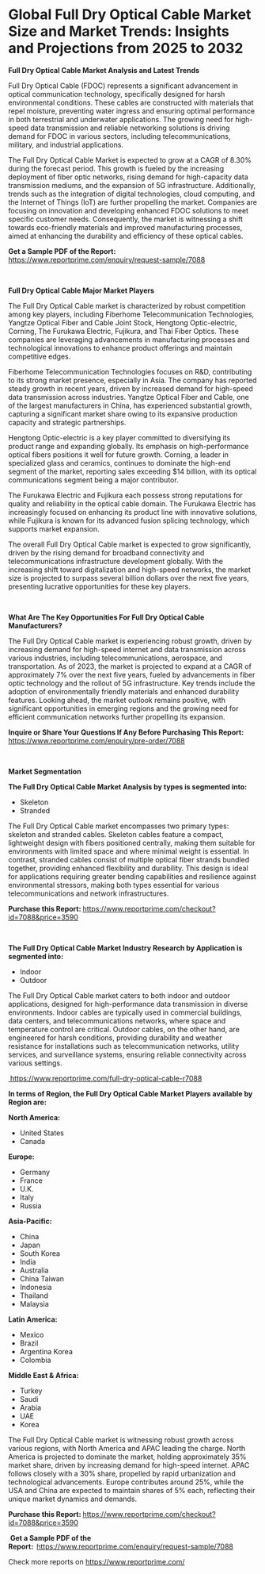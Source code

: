 <p><h1>Global Full Dry Optical Cable Market Size and Market Trends: Insights and Projections from 2025 to 2032</h1></p><p><strong>Full Dry Optical Cable Market Analysis and Latest Trends</strong></p>
<p><p>Full Dry Optical Cable (FDOC) represents a significant advancement in optical communication technology, specifically designed for harsh environmental conditions. These cables are constructed with materials that repel moisture, preventing water ingress and ensuring optimal performance in both terrestrial and underwater applications. The growing need for high-speed data transmission and reliable networking solutions is driving demand for FDOC in various sectors, including telecommunications, military, and industrial applications.</p><p>The Full Dry Optical Cable Market is expected to grow at a CAGR of 8.30% during the forecast period. This growth is fueled by the increasing deployment of fiber optic networks, rising demand for high-capacity data transmission mediums, and the expansion of 5G infrastructure. Additionally, trends such as the integration of digital technologies, cloud computing, and the Internet of Things (IoT) are further propelling the market. Companies are focusing on innovation and developing enhanced FDOC solutions to meet specific customer needs. Consequently, the market is witnessing a shift towards eco-friendly materials and improved manufacturing processes, aimed at enhancing the durability and efficiency of these optical cables.</p></p>
<p><strong>Get a Sample PDF of the Report:&nbsp;</strong> <a href="https://www.reportprime.com/enquiry/request-sample/7088?utm_campaign=3117&utm_medium=2&utm_source=Github&utm_content=ia&utm_term=19032025&utm_id=full-dry-optical-cable">https://www.reportprime.com/enquiry/request-sample/7088</a></p>
<p>&nbsp;</p>
<p><strong>Full Dry Optical Cable Major Market Players</strong></p>
<p><p>The Full Dry Optical Cable market is characterized by robust competition among key players, including Fiberhome Telecommunication Technologies, Yangtze Optical Fiber and Cable Joint Stock, Hengtong Optic-electric, Corning, The Furukawa Electric, Fujikura, and Thai Fiber Optics. These companies are leveraging advancements in manufacturing processes and technological innovations to enhance product offerings and maintain competitive edges.</p><p>Fiberhome Telecommunication Technologies focuses on R&D, contributing to its strong market presence, especially in Asia. The company has reported steady growth in recent years, driven by increased demand for high-speed data transmission across industries. Yangtze Optical Fiber and Cable, one of the largest manufacturers in China, has experienced substantial growth, capturing a significant market share owing to its expansive production capacity and strategic partnerships.</p><p>Hengtong Optic-electric is a key player committed to diversifying its product range and expanding globally. Its emphasis on high-performance optical fibers positions it well for future growth. Corning, a leader in specialized glass and ceramics, continues to dominate the high-end segment of the market, reporting sales exceeding $14 billion, with its optical communications segment being a major contributor.</p><p>The Furukawa Electric and Fujikura each possess strong reputations for quality and reliability in the optical cable domain. The Furukawa Electric has increasingly focused on enhancing its product line with innovative solutions, while Fujikura is known for its advanced fusion splicing technology, which supports market expansion.</p><p>The overall Full Dry Optical Cable market is expected to grow significantly, driven by the rising demand for broadband connectivity and telecommunications infrastructure development globally. With the increasing shift toward digitalization and high-speed networks, the market size is projected to surpass several billion dollars over the next five years, presenting lucrative opportunities for these key players.</p></p>
<p>&nbsp;</p>
<p><strong>What Are The Key Opportunities For Full Dry Optical Cable Manufacturers?</strong></p>
<p><p>The Full Dry Optical Cable market is experiencing robust growth, driven by increasing demand for high-speed internet and data transmission across various industries, including telecommunications, aerospace, and transportation. As of 2023, the market is projected to expand at a CAGR of approximately 7% over the next five years, fueled by advancements in fiber optic technology and the rollout of 5G infrastructure. Key trends include the adoption of environmentally friendly materials and enhanced durability features. Looking ahead, the market outlook remains positive, with significant opportunities in emerging regions and the growing need for efficient communication networks further propelling its expansion.</p></p>
<p><strong>Inquire or Share Your Questions If Any Before Purchasing This Report:</strong> <a href="https://www.reportprime.com/enquiry/pre-order/7088?utm_campaign=3117&utm_medium=2&utm_source=Github&utm_content=ia&utm_term=19032025&utm_id=full-dry-optical-cable">https://www.reportprime.com/enquiry/pre-order/7088</a></p>
<p>&nbsp;</p>
<p><strong>Market Segmentation</strong></p>
<p><strong>The Full Dry Optical Cable Market Analysis by types is segmented into:</strong></p>
<p><ul><li>Skeleton</li><li>Stranded</li></ul></p>
<p><p>The Full Dry Optical Cable market encompasses two primary types: skeleton and stranded cables. Skeleton cables feature a compact, lightweight design with fibers positioned centrally, making them suitable for environments with limited space and where minimal weight is essential. In contrast, stranded cables consist of multiple optical fiber strands bundled together, providing enhanced flexibility and durability. This design is ideal for applications requiring greater bending capabilities and resilience against environmental stressors, making both types essential for various telecommunications and network infrastructures.</p></p>
<p><strong>Purchase this Report:&nbsp;</strong><a href="https://www.reportprime.com/checkout?id=7088&price=3590&utm_campaign=3117&utm_medium=2&utm_source=Github&utm_content=ia&utm_term=19032025&utm_id=full-dry-optical-cable">https://www.reportprime.com/checkout?id=7088&price=3590</a></p>
<p>&nbsp;</p>
<p><strong>The Full Dry Optical Cable Market Industry Research by Application is segmented into:</strong></p>
<p><ul><li>Indoor</li><li>Outdoor</li></ul></p>
<p><p>The Full Dry Optical Cable market caters to both indoor and outdoor applications, designed for high-performance data transmission in diverse environments. Indoor cables are typically used in commercial buildings, data centers, and telecommunications networks, where space and temperature control are critical. Outdoor cables, on the other hand, are engineered for harsh conditions, providing durability and weather resistance for installations such as telecommunication networks, utility services, and surveillance systems, ensuring reliable connectivity across various settings.</p></p>
<p><a href="https://www.reportprime.com/full-dry-optical-cable-r7088?utm_campaign=3117&utm_medium=2&utm_source=Github&utm_content=ia&utm_term=19032025&utm_id=full-dry-optical-cable">&nbsp;https://www.reportprime.com/full-dry-optical-cable-r7088</a></p>
<p><strong>In terms of Region, the Full Dry Optical Cable Market Players available by Region are:</strong></p>
<p>
    <p> <strong> North America: </strong>
        <ul>
            <li>United States</li>
            <li>Canada</li>
        </ul>
        </p> 
    <p> <strong> Europe: </strong>
        <ul>
            <li>Germany</li>
            <li>France</li>
            <li>U.K.</li>
            <li>Italy</li>
            <li>Russia</li>
        </ul>
        </p> 
    <p> <strong> Asia-Pacific: </strong>
        <ul>
            <li>China</li>
            <li>Japan</li>
            <li>South Korea</li>
            <li>India</li>
            <li>Australia</li>
            <li>China Taiwan</li>
            <li>Indonesia</li>
            <li>Thailand</li>
            <li>Malaysia</li>
        </ul>
        </p> 
    <p> <strong> Latin America: </strong>
        <ul>
            <li>Mexico</li>
            <li>Brazil</li>
            <li>Argentina Korea</li>
            <li>Colombia</li>
        </ul>
        </p> 
    <p> <strong> Middle East & Africa: </strong>
        <ul>
            <li>Turkey</li>
            <li>Saudi</li>
            <li>Arabia</li>
            <li>UAE</li>
            <li>Korea</li>
        </ul>
    </p>
    </p>
<p><p>The Full Dry Optical Cable market is witnessing robust growth across various regions, with North America and APAC leading the charge. North America is projected to dominate the market, holding approximately 35% market share, driven by increasing demand for high-speed internet. APAC follows closely with a 30% share, propelled by rapid urbanization and technological advancements. Europe contributes around 25%, while the USA and China are expected to maintain shares of 5% each, reflecting their unique market dynamics and demands.</p></p>
<p><strong>Purchase this Report: </strong><a href="https://www.reportprime.com/checkout?id=7088&price=3590&utm_campaign=3117&utm_medium=2&utm_source=Github&utm_content=ia&utm_term=19032025&utm_id=full-dry-optical-cable">https://www.reportprime.com/checkout?id=7088&price=3590</a></p>
<p>&nbsp;<strong>Get a Sample PDF of the Report:&nbsp;&nbsp;</strong><a href="https://www.reportprime.com/enquiry/request-sample/7088?utm_campaign=3117&utm_medium=2&utm_source=Github&utm_content=ia&utm_term=19032025&utm_id=full-dry-optical-cable">https://www.reportprime.com/enquiry/request-sample/7088</a></p>
<p><strong></strong></p>
<p>Check more reports on <a href="https://www.reportprime.com/?utm_campaign=3117&utm_medium=2&utm_source=Github&utm_content=ia&utm_term=19032025&utm_id=full-dry-optical-cable">https://www.reportprime.com/</a></p>